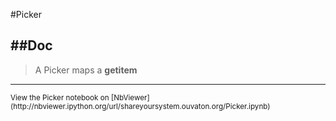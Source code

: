 
<!--
FrozenIsBool False
-->

#Picker

##Doc
----


> 
> A Picker maps a __getitem__
> 
> 

----

<small>
View the Picker notebook on [NbViewer](http://nbviewer.ipython.org/url/shareyoursystem.ouvaton.org/Picker.ipynb)
</small>

